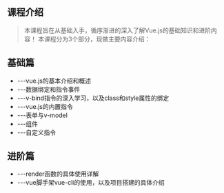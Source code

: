 ## 课程介绍
> 本课程旨在从基础入手，循序渐进的深入了解Vue.js的基础知识和进阶内容！
> 本课程分为3个部分，现做主要内容介绍：
## 基础篇
* ---vue.js的基本介绍和概述
* ---数据绑定和指令事件
* ---v-bind指令的深入学习，以及class和style属性的绑定
* ---vue.js的内置指令
* ---表单与v-model
* ---组件
* ---自定义指令
## 进阶篇
* ---render函数的具体使用详解
* ---vue脚手架vue-cli的使用，以及项目搭建的具体介绍
